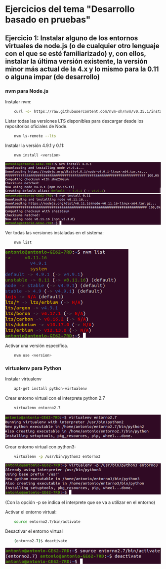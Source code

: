 # Ejercicios del tema "Desarrollo basado en pruebas"

## Ejercicio 1: Instalar alguno de los entornos virtuales de node.js (o de cualquier otro lenguaje con el que se esté familiarizado) y, con ellos, instalar la última versión existente, la versión minor más actual de la 4.x y lo mismo para la 0.11 o alguna impar (de desarrollo)

### nvm para Node.js

Instalar nvm:

```bash
    curl -o- https://raw.githubusercontent.com/nvm-sh/nvm/v0.35.1/install.sh | bash
```

Listar todas las versiones LTS disponibles para descargar desde los repositorios oficiales de Node.

```bash
    nvm ls-remote --lts
```

Instalar la versión 4.9.1 y 0.11:

```bash
    nvm install <version>
```

![nvm list](doc/img/nvm-install-4.9.1.png)
![nvm list](doc/img/nvm-install-0.11.png)

Ver todas las versiones instaladas en el sistema:

```bash
    nvm list
```

![nvm list](doc/img/nvm-list.png)

Activar una versión específica.

```bash
    nvm use <version>
```

### virtualenv para Python

Instalar virtualenv

```bash
    apt-get install python-virtualenv
```

Crear entorno virtual con el interprete python 2.7

```bash
    virtualenv entorno2.7
```

![nvm list](doc/img/virtualenv2.7.png)

Crear entorno virtual con python3:

```bash
    virtualenv -p /usr/bin/python3 entorno3
```

![nvm list](doc/img/virtualenv3.png)

(Con la opción -p se indica el interprete que se va a utilizar en el entorno)  

Activar el entorno virtual:

```bash
    source entorno2.7/bin/activate
```

Desactivar el entorno virtual

```bash
    (entorno2.7)$ deactivate
```

![nvm list](doc/img/virtualenv-activate.png)
